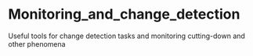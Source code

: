 # Monitoring_and_change_detection
Useful tools for change detection tasks and monitoring cutting-down and other phenomena
